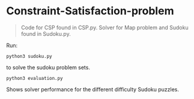 # Constraint-Satisfaction-problem

>Code for CSP found in CSP.py. Solver for Map problem and Sudoku found in Sudoku.py.

Run:
~~~
python3 sudoku.py
~~~
to solve the sudoku problem sets.

~~~
python3 evaluation.py
~~~
Shows solver performance for the different difficulty Sudoku puzzles.
